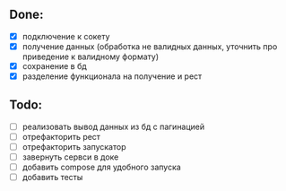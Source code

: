 ## Done:

- [x] подключение к сокету
- [x] получение данных (обработка не валидных данных, уточнить про приведение к валидному формату)
- [x] сохранение в бд
- [x] разделение функционала на получение и рест

## Todo:

- [ ] реализовать вывод данных из бд с пагинацией
- [ ] отрефакторить рест
- [ ] отрефакторить запускатор
- [ ] завернуть сервси в доке
- [ ] добавить compose для удобного запуска
- [ ] добавить тесты